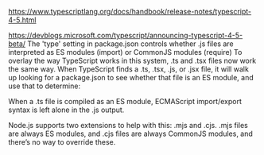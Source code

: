 


https://www.typescriptlang.org/docs/handbook/release-notes/typescript-4-5.html


https://devblogs.microsoft.com/typescript/announcing-typescript-4-5-beta/
The 'type' setting in package.json controls whether .js files are interpreted as ES modules (import) or CommonJS modules (require) 
To overlay the way TypeScript works in this system, .ts and .tsx files now work the same way. When TypeScript finds a .ts, .tsx, .js, or .jsx file, it will walk up looking for a package.json to see whether that file is an ES module, and use that to determine:

When a .ts file is compiled as an ES module, ECMAScript import/export syntax is left alone in the .js output.

Node.js supports two extensions to help with this: .mjs and .cjs. .mjs files are always ES modules, and .cjs files are always CommonJS modules, and there’s no way to override these.

